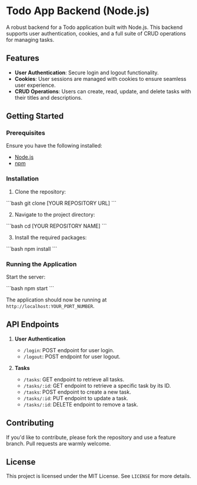 # Todo App Backend (Node.js)

A robust backend for a Todo application built with Node.js. This backend supports user authentication, cookies, and a full suite of CRUD operations for managing tasks.

## Features

- **User Authentication**: Secure login and logout functionality.
- **Cookies**: User sessions are managed with cookies to ensure seamless user experience.
- **CRUD Operations**: Users can create, read, update, and delete tasks with their titles and descriptions.

## Getting Started

### Prerequisites

Ensure you have the following installed:

- [Node.js](https://nodejs.org/)
- [npm](https://www.npmjs.com/)

### Installation

1. Clone the repository:

\```bash
git clone [YOUR REPOSITORY URL]
\```

2. Navigate to the project directory:

\```bash
cd [YOUR REPOSITORY NAME]
\```

3. Install the required packages:

\```bash
npm install
\```

### Running the Application

Start the server:

\```bash
npm start
\```

The application should now be running at `http://localhost:YOUR_PORT_NUMBER`.

## API Endpoints

1. **User Authentication**
   - `/login`: POST endpoint for user login.
   - `/logout`: POST endpoint for user logout.

2. **Tasks**
   - `/tasks`: GET endpoint to retrieve all tasks.
   - `/tasks/:id`: GET endpoint to retrieve a specific task by its ID.
   - `/tasks`: POST endpoint to create a new task.
   - `/tasks/:id`: PUT endpoint to update a task.
   - `/tasks/:id`: DELETE endpoint to remove a task.

## Contributing

If you'd like to contribute, please fork the repository and use a feature branch. Pull requests are warmly welcome.

## License

This project is licensed under the MIT License. See `LICENSE` for more details.
